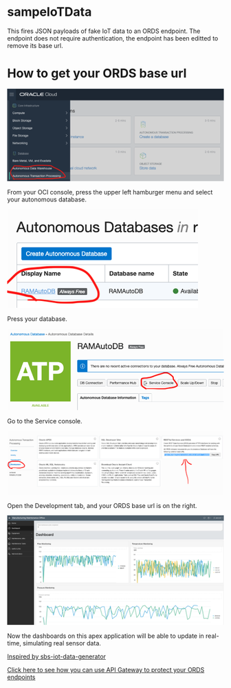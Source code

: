 # sampeIoTData
This fires JSON payloads of fake IoT data to an ORDS endpoint. The endpoint does not require authentication, the endpoint has been editted to remove its base url. 

# How to get your ORDS base url


![](/screenshots/1.png)

From your OCI console, press the upper left hamburger menu and select your autonomous database. 

![](/screenshots/2.png)

Press your database. 

![](/screenshots/3.png)

Go to the Service console. 

![](/screenshots/4.png)

Open the Development tab, and your ORDS base url is on the right. 

![](/screenshots/5.png)

Now the dashboards on this apex application will be able to update in real-time, simulating real sensor data. 

[Inspired by sbs-iot-data-generator](https://github.com/aws-samples/sbs-iot-data-generator)

[Click here to see how you can use API Gateway to protect your ORDS endpoints](https://github.com/GaryHostt/OCI_DevOps/blob/master/Lab301.md)

